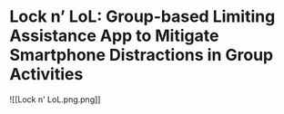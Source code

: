 # Lock n’ LoL: Group-based Limiting Assistance App to Mitigate Smartphone Distractions in Group Activities 

![[Lock n' LoL.png.png]]